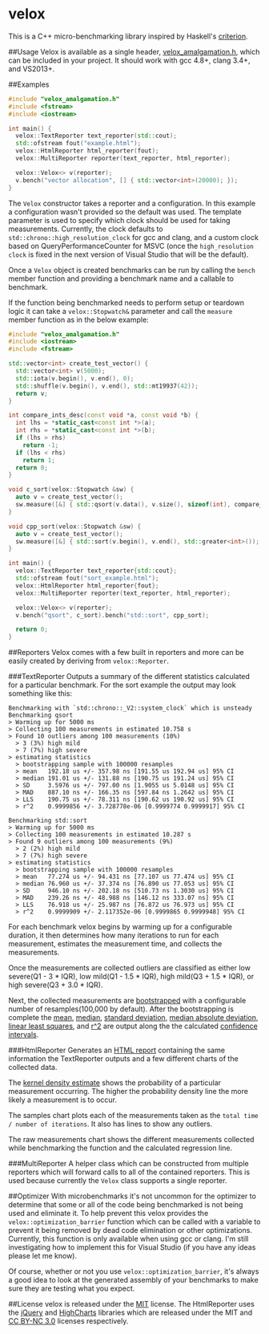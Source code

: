 velox
=====

This is a C++ micro-benchmarking library inspired by Haskell's [criterion](https://hackage.haskell.org/package/criterion).

##Usage
Velox is available as a single header, [velox_amalgamation.h](https://raw.githubusercontent.com/ctrychta/velox/master/amalgamation/velox_amalgamation.h), which can be included in your project.  It should work with gcc 4.8+, clang 3.4+, and VS2013+.

##Examples
```cpp
#include "velox_amalgamation.h"
#include <fstream>
#include <iostream>

int main() {
  velox::TextReporter text_reporter(std::cout);
  std::ofstream fout("example.html");
  velox::HtmlReporter html_reporter(fout);
  velox::MultiReporter reporter(text_reporter, html_reporter);

  velox::Velox<> v(reporter);
  v.bench("vector allocation", [] { std::vector<int>(20000); });
}
```

The `Velox` constructor takes a reporter and a configuration.  In this example a configuration wasn't provided so the default was used.  The template parameter is used to specify which clock should be used for taking measurements.  Currently, the clock defaults to `std::chrono::high_resolution_clock` for gcc and clang, and a custom clock based on QueryPerformanceCounter for MSVC (once the `high_resolution clock` is fixed in the next version of Visual Studio that will be the default).

Once a `Velox` object is created benchmarks can be run by calling the `bench` member function and providing a benchmark name and a callable to benchmark.

If the function being benchmarked needs to perform setup or teardown logic it can take a `velox::Stopwatch&` parameter and call the `measure` member function as in the below example:

```cpp
#include "velox_amalgamation.h"
#include <iostream>
#include <fstream>

std::vector<int> create_test_vector() {
  std::vector<int> v(5000);
  std::iota(v.begin(), v.end(), 0);
  std::shuffle(v.begin(), v.end(), std::mt19937(42));
  return v;
}

int compare_ints_desc(const void *a, const void *b) {
  int lhs = *static_cast<const int *>(a);
  int rhs = *static_cast<const int *>(b);
  if (lhs > rhs)
    return -1;
  if (lhs < rhs)
    return 1;
  return 0;
}

void c_sort(velox::Stopwatch &sw) {
  auto v = create_test_vector();
  sw.measure([&] { std::qsort(v.data(), v.size(), sizeof(int), compare_ints_desc); });
}

void cpp_sort(velox::Stopwatch &sw) {
  auto v = create_test_vector();
  sw.measure([&] { std::sort(v.begin(), v.end(), std::greater<int>()); });
}

int main() {
  velox::TextReporter text_reporter{std::cout};
  std::ofstream fout("sort_example.html");
  velox::HtmlReporter html_reporter{fout};
  velox::MultiReporter reporter(text_reporter, html_reporter);

  velox::Velox<> v(reporter);
  v.bench("qsort", c_sort).bench("std::sort", cpp_sort);

  return 0;
}
```

##Reporters
Velox comes with a few built in reporters and more can be easily created by deriving from `velox::Reporter`.

###TextReporter
Outputs a summary of the different statistics calculated for a particular benchmark.  For the sort example the output may look something like this:

```
Benchmarking with `std::chrono::_V2::system_clock` which is unsteady
Benchmarking qsort
> Warming up for 5000 ms
> Collecting 100 measurements in estimated 10.758 s
> Found 10 outliers among 100 measurements (10%)
  > 3 (3%) high mild
  > 7 (7%) high severe
> estimating statistics
  > bootstrapping sample with 100000 resamples
  > mean   192.18 us +/- 357.98 ns [191.55 us 192.94 us] 95% CI
  > median 191.01 us +/- 131.88 ns [190.75 us 191.24 us] 95% CI
  > SD     3.5976 us +/- 797.00 ns [1.9055 us 5.0148 us] 95% CI
  > MAD    887.10 ns +/- 166.35 ns [597.84 ns 1.2642 us] 95% CI
  > LLS    190.75 us +/- 78.311 ns [190.62 us 190.92 us] 95% CI
  > r^2    0.9999856 +/- 3.728778e-06 [0.9999774 0.9999917] 95% CI

Benchmarking std::sort
> Warming up for 5000 ms
> Collecting 100 measurements in estimated 10.287 s
> Found 9 outliers among 100 measurements (9%)
  > 2 (2%) high mild
  > 7 (7%) high severe
> estimating statistics
  > bootstrapping sample with 100000 resamples
  > mean   77.274 us +/- 94.431 ns [77.107 us 77.474 us] 95% CI
  > median 76.960 us +/- 37.374 ns [76.890 us 77.053 us] 95% CI
  > SD     946.10 ns +/- 202.18 ns [510.73 ns 1.3030 us] 95% CI
  > MAD    239.26 ns +/- 48.988 ns [146.12 ns 333.07 ns] 95% CI
  > LLS    76.918 us +/- 25.987 ns [76.872 us 76.973 us] 95% CI
  > r^2    0.9999909 +/- 2.117352e-06 [0.9999865 0.9999948] 95% CI

```

For each benchmark velox begins by warming up for a configurable duration, it then determines how many iterations to run for each measurement, estimates the measurement time, and collects the measurements.

Once the measurements are collected outliers are classified as either low severe(Q1 - 3 * IQR), low mild(Q1 - 1.5 * IQR), high mild(Q3 + 1.5 * IQR), or high severe(Q3 + 3.0 * IQR).

Next, the collected measurements are [bootstrapped](http://en.wikipedia.org/wiki/Bootstrapping_%28statistics%29) with a configurable number of resamples(100,000 by default).  After the bootstrapping is complete the [mean](http://en.wikipedia.org/wiki/Mean), [median](http://en.wikipedia.org/wiki/Median), [standard deviation](http://en.wikipedia.org/wiki/Standard_deviation),  [median absolute deviation](http://en.wikipedia.org/wiki/Median_absolute_deviation),  [linear least squares](http://en.wikipedia.org/wiki/Ordinary_least_squares), and [r^2](http://en.wikipedia.org/wiki/Coefficient_of_determination) are output along the the calculated [confidence intervals](http://en.wikipedia.org/wiki/Confidence_interval).

###HtmlReporter
Generates an [HTML report](http://ctrychta.github.io/velox/sort_example.html) containing the same information the TextReporter outputs and a few different charts of the collected data.

The [kernel density estimate](http://en.wikipedia.org/wiki/Kernel_density_estimation) shows the probability of a particular measurement occurring.  The higher the probability density line the more likely a measurement is to occur.

The samples chart plots each of the measurements taken as the `total time / number of iterations`.  It also has lines to show any outliers.

The raw measurements chart shows the different measurements collected while benchmarking the function and the calculated regression line.

###MultiReporter
A helper class which can be constructed from multiple reporters which will forward calls to all of the contained reporters.  This is used because currently the `Velox` class supports a single reporter.

##Optimizer
With microbenchmarks it's not uncommon for the optimizer to determine that some or all of the code being benchmarked is not being used and eliminate it.  To help prevent this velox provides the `velox::optimization_barrier` function which can be called with a variable to prevent it being removed by dead code elimination or other optimizations.  Currently, this function is only available when using gcc or clang.  I'm still investigating how to implement this for Visual Studio (if you have any ideas please let me know). 

Of course, whether or not you use `velox::optimization_barrier`, it's always a good idea to look at the generated assembly of your benchmarks to make sure they are testing what you expect.

##License
velox is released under the [MIT](https://tldrlegal.com/license/mit-license) license.  The HtmlReporter uses the [jQuery](http://jquery.com/) and [HighCharts](http://www.highcharts.com/) libraries which are released under the MIT and [CC BY-NC 3.0](http://creativecommons.org/licenses/by-nc/3.0/) licenses respectively.
